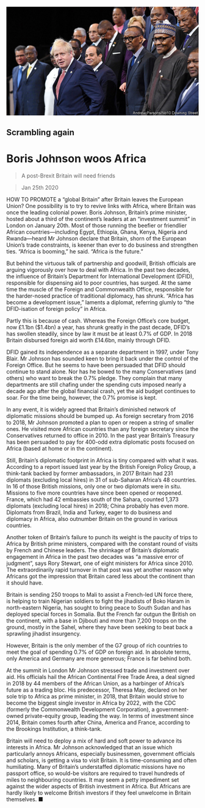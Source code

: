 ![](./images/20200125_MAP005.jpg)

## Scrambling again

# Boris Johnson woos Africa

> A post-Brexit Britain will need friends

> Jan 25th 2020

HOW TO PROMOTE a “global Britain” after Britain leaves the European Union? One possibility is to try to revive links with Africa, where Britain was once the leading colonial power. Boris Johnson, Britain’s prime minister, hosted about a third of the continent’s leaders at an “investment summit” in London on January 20th. Most of those running the beefier or friendlier African countries—including Egypt, Ethiopia, Ghana, Kenya, Nigeria and Rwanda—heard Mr Johnson declare that Britain, shorn of the European Union’s trade constraints, is keener than ever to do business and strengthen ties. “Africa is booming,” he said. “Africa is the future.”

But behind the virtuous talk of partnership and goodwill, British officials are arguing vigorously over how to deal with Africa. In the past two decades, the influence of Britain’s Department for International Development (DFID), responsible for dispensing aid to poor countries, has surged. At the same time the muscle of the Foreign and Commonwealth Office, responsible for the harder-nosed practice of traditional diplomacy, has shrunk. “Africa has become a development issue,” laments a diplomat, referring glumly to “the DFID-isation of foreign policy” in Africa.

Partly this is because of cash. Whereas the Foreign Office’s core budget, now £1.1bn ($1.4bn) a year, has shrunk greatly in the past decade, DFID’s has swollen steadily, since by law it must be at least 0.7% of GDP. In 2018 Britain disbursed foreign aid worth £14.6bn, mainly through DFID.

DFID gained its independence as a separate department in 1997, under Tony Blair. Mr Johnson has sounded keen to bring it back under the control of the Foreign Office. But he seems to have been persuaded that DFID should continue to stand alone. Nor has he bowed to the many Conservatives (and others) who want to break the 0.7% pledge. They complain that many departments are still chafing under the spending cuts imposed nearly a decade ago after the global financial crash, yet the aid budget continues to soar. For the time being, however, the 0.7% promise is kept.

In any event, it is widely agreed that Britain’s diminished network of diplomatic missions should be bumped up. As foreign secretary from 2016 to 2018, Mr Johnson promoted a plan to open or reopen a string of smaller ones. He visited more African countries than any foreign secretary since the Conservatives returned to office in 2010. In the past year Britain’s Treasury has been persuaded to pay for 400-odd extra diplomatic posts focused on Africa (based at home or in the continent).

Still, Britain’s diplomatic footprint in Africa is tiny compared with what it was. According to a report issued last year by the British Foreign Policy Group, a think-tank backed by former ambassadors, in 2017 Britain had 231 diplomats (excluding local hires) in 31 of sub-Saharan Africa’s 48 countries. In 16 of those British missions, only one or two diplomats were in situ. Missions to five more countries have since been opened or reopened. France, which had 42 embassies south of the Sahara, counted 1,373 diplomats (excluding local hires) in 2018; China probably has even more. Diplomats from Brazil, India and Turkey, eager to do business and diplomacy in Africa, also outnumber Britain on the ground in various countries.

Another token of Britain’s failure to punch its weight is the paucity of trips to Africa by British prime ministers, compared with the constant round of visits by French and Chinese leaders. The shrinkage of Britain’s diplomatic engagement in Africa in the past two decades was “a massive error of judgment”, says Rory Stewart, one of eight ministers for Africa since 2010. The extraordinarily rapid turnover in that post was yet another reason why Africans got the impression that Britain cared less about the continent than it should have.

Britain is sending 250 troops to Mali to assist a French-led UN force there, is helping to train Nigerian soldiers to fight the jihadists of Boko Haram in north-eastern Nigeria, has sought to bring peace to South Sudan and has deployed special forces in Somalia. But the French far outgun the British on the continent, with a base in Djibouti and more than 7,200 troops on the ground, mostly in the Sahel, where they have been seeking to beat back a sprawling jihadist insurgency.

However, Britain is the only member of the G7 group of rich countries to meet the goal of spending 0.7% of GDP on foreign aid. In absolute terms, only America and Germany are more generous; France is far behind both.

At the summit in London Mr Johnson stressed trade and investment over aid. His officials hail the African Continental Free Trade Area, a deal signed in 2018 by 44 members of the African Union, as a harbinger of Africa’s future as a trading bloc. His predecessor, Theresa May, declared on her sole trip to Africa as prime minister, in 2018, that Britain would strive to become the biggest single investor in Africa by 2022, with the CDC (formerly the Commonwealth Development Corporation), a government-owned private-equity group, leading the way. In terms of investment since 2014, Britain comes fourth after China, America and France, according to the Brookings Institution, a think-tank.

Britain will need to deploy a mix of hard and soft power to advance its interests in Africa. Mr Johnson acknowledged that an issue which particularly annoys Africans, especially businessmen, government officials and scholars, is getting a visa to visit Britain. It is time-consuming and often humiliating. Many of Britain’s understaffed diplomatic missions have no passport office, so would-be visitors are required to travel hundreds of miles to neighbouring countries. It may seem a petty impediment set against the wider aspects of British investment in Africa. But Africans are hardly likely to welcome British investors if they feel unwelcome in Britain themselves. ■